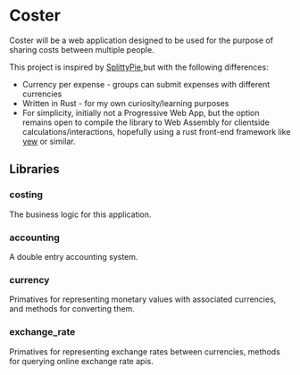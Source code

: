 # Coster

Coster will be a web application designed to be used for the purpose of sharing costs between multiple people.

This project is inspired by [SplittyPie](https://github.com/cowbell/splittypie),but with the following differences:

+ Currency per expense - groups can submit expenses with different currencies
+ Written in Rust - for my own curiosity/learning purposes
+ For simplicity, initially not a Progressive Web App, but the option remains open to compile the library to Web Assembly for clientside calculations/interactions, hopefully using a rust front-end framework like [yew](https://github.com/yewstack/yew) or similar.

## Libraries

### costing

The business logic for this application.

### accounting

A double entry accounting system.

### currency

Primatives for representing monetary values with associated currencies, and methods for converting them.

### exchange_rate

Primatives for representing exchange rates between currencies, methods for querying online exchange rate apis.